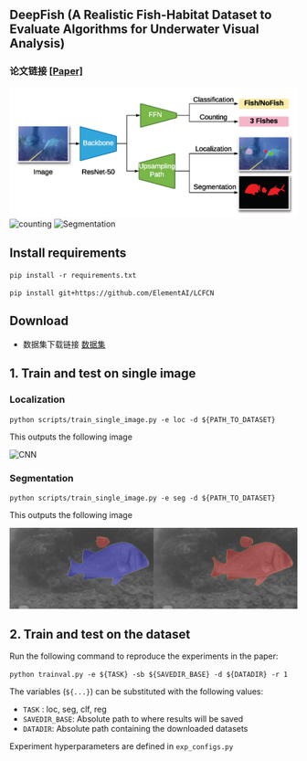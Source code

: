 

## DeepFish (A Realistic Fish-Habitat Dataset to Evaluate Algorithms for Underwater Visual Analysis) 

### 论文链接 [[Paper]](https://www.nature.com/articles/s41598-020-71639-x)   

![CNN](docs/Figure_4.png)
![counting](docs/count.gif) 
![Segmentation](docs/seg.gif) 


## Install requirements
`pip install -r requirements.txt` 

`pip install git+https://github.com/ElementAI/LCFCN`

## Download

*  数据集下载链接 [数据集](https://cloudstor.aarnet.edu.au/plus/s/NfjObIhtUYO6332)

## 1. Train and test on single image

### Localization
```
python scripts/train_single_image.py -e loc -d ${PATH_TO_DATASET}
```

This outputs the following image 

![CNN](docs/single_image_loc.png)

### Segmentation

```
python scripts/train_single_image.py -e seg -d ${PATH_TO_DATASET}
```

This outputs the following image 

![CNN](docs/single_image_seg.png)

## 2. Train and test on the dataset

Run the following command to reproduce the experiments in the paper:

`python trainval.py -e ${TASK} -sb ${SAVEDIR_BASE} -d ${DATADIR} -r 1`

The variables (`${...}`) can be substituted with the following values:

* `TASK` : loc, seg, clf, reg
* `SAVEDIR_BASE`: Absolute path to where results will be saved
* `DATADIR`: Absolute path containing the downloaded datasets

Experiment hyperparameters are defined in `exp_configs.py`


